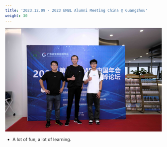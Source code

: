 ```yaml
---
title: '2023.12.09 - 2023 EMBL Alumni Meeting China @ Guangzhou'
weight: 30
---
```


![](/labpics/2023/20231209.jpg)

- A lot of fun, a lot of learning.